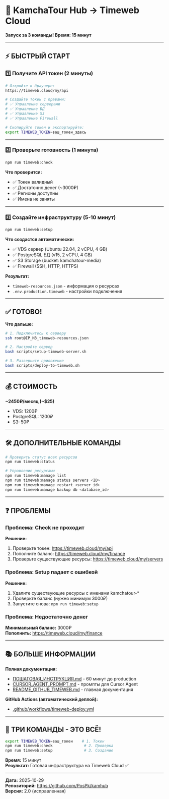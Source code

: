 # 🚀 KamchaTour Hub → Timeweb Cloud

**Запуск за 3 команды! Время: 15 минут**

---

## ⚡ БЫСТРЫЙ СТАРТ

### 1️⃣ Получите API токен (2 минуты)

```bash
# Откройте в браузере:
https://timeweb.cloud/my/api

# Создайте токен с правами:
# ✅ Управление серверами
# ✅ Управление БД
# ✅ Управление S3
# ✅ Управление Firewall

# Скопируйте токен и экспортируйте:
export TIMEWEB_TOKEN=ваш_токен_здесь
```

---

### 2️⃣ Проверьте готовность (1 минута)

```bash
npm run timeweb:check
```

**Что проверится:**
- ✅ Токен валидный
- ✅ Достаточно денег (~3000₽)
- ✅ Регионы доступны
- ✅ Имена не заняты

---

### 3️⃣ Создайте инфраструктуру (5-10 минут)

```bash
npm run timeweb:setup
```

**Что создастся автоматически:**
- ✅ VDS сервер (Ubuntu 22.04, 2 vCPU, 4 GB)
- ✅ PostgreSQL БД (v15, 2 vCPU, 4 GB)
- ✅ S3 Storage (bucket: kamchatour-media)
- ✅ Firewall (SSH, HTTP, HTTPS)

**Результат:**
- `timeweb-resources.json` - информация о ресурсах
- `.env.production.timeweb` - настройки подключения

---

## ✅ ГОТОВО!

**Что дальше:**

```bash
# 1. Подключитесь к серверу
ssh root@IP_ИЗ_timeweb-resources.json

# 2. Настройте сервер
bash scripts/setup-timeweb-server.sh

# 3. Разверните приложение
bash scripts/deploy-to-timeweb.sh
```

---

## 💰 СТОИМОСТЬ

**~2450₽/месяц (~$25)**
- VDS: 1200₽
- PostgreSQL: 1200₽
- S3: 50₽

---

## 🛠️ ДОПОЛНИТЕЛЬНЫЕ КОМАНДЫ

```bash
# Проверить статус всех ресурсов
npm run timeweb:status

# Управление ресурсами
npm run timeweb:manage list
npm run timeweb:manage status servers <ID>
npm run timeweb:manage restart <server_id>
npm run timeweb:manage backup db <database_id>
```

---

## ❓ ПРОБЛЕМЫ

### Проблема: Check не проходит

**Решение:**
1. Проверьте токен: https://timeweb.cloud/my/api
2. Пополните баланс: https://timeweb.cloud/my/finance
3. Проверьте существующие ресурсы: https://timeweb.cloud/my/servers

### Проблема: Setup падает с ошибкой

**Решение:**
1. Удалите существующие ресурсы с именами kamchatour-*
2. Проверьте баланс (нужно минимум 3000₽)
3. Запустите снова: `npm run timeweb:setup`

### Проблема: Недостаточно денег

**Минимальный баланс:** 3000₽  
**Пополнить:** https://timeweb.cloud/my/finance

---

## 📚 БОЛЬШЕ ИНФОРМАЦИИ

**Полная документация:**
- [ПОШАГОВАЯ_ИНСТРУКЦИЯ.md](./ПОШАГОВАЯ_ИНСТРУКЦИЯ.md) - 60 минут до production
- [CURSOR_AGENT_PROMPT.md](./CURSOR_AGENT_PROMPT.md) - промпты для Cursor Agent
- [README_GITHUB_TIMEWEB.md](./README_GITHUB_TIMEWEB.md) - главная документация

**GitHub Actions (автоматический деплой):**
- [.github/workflows/timeweb-deploy.yml](./.github/workflows/timeweb-deploy.yml)

---

## 🎯 ТРИ КОМАНДЫ - ЭТО ВСЁ!

```bash
export TIMEWEB_TOKEN=ваш_токен    # 1. Токен
npm run timeweb:check              # 2. Проверка
npm run timeweb:setup              # 3. Создание
```

**Время:** 15 минут  
**Результат:** Готовая инфраструктура на Timeweb Cloud ✅

---

**Дата:** 2025-10-29  
**Репозиторий:** https://github.com/PosPk/kamhub  
**Версия:** 2.0 (исправленная)
